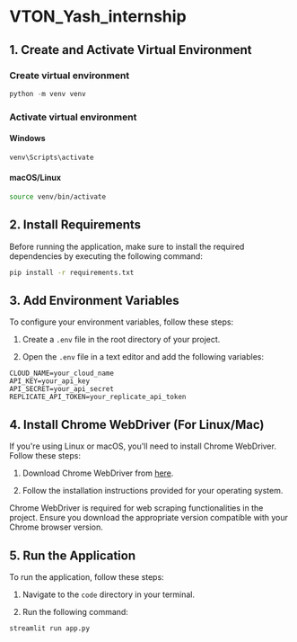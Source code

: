 # VTON_Yash_internship
## 1. Create and Activate Virtual Environment
### Create virtual environment
```python
python -m venv venv
```

### Activate virtual environment
#### Windows
```cmd
venv\Scripts\activate
```

#### macOS/Linux
```bash
source venv/bin/activate
```

## 2. Install Requirements

Before running the application, make sure to install the required dependencies by executing the following command:

```bash
pip install -r requirements.txt
```


## 3. Add Environment Variables

To configure your environment variables, follow these steps:

1. Create a `.env` file in the root directory of your project.

2. Open the `.env` file in a text editor and add the following variables:

```plaintext
CLOUD_NAME=your_cloud_name
API_KEY=your_api_key
API_SECRET=your_api_secret
REPLICATE_API_TOKEN=your_replicate_api_token
```

## 4. Install Chrome WebDriver (For Linux/Mac)

If you're using Linux or macOS, you'll need to install Chrome WebDriver. Follow these steps:

1. Download Chrome WebDriver from [here](https://sites.google.com/a/chromium.org/chromedriver/downloads).

2. Follow the installation instructions provided for your operating system.

Chrome WebDriver is required for web scraping functionalities in the project. Ensure you download the appropriate version compatible with your Chrome browser version.

## 5. Run the Application

To run the application, follow these steps:

1. Navigate to the `code` directory in your terminal.

2. Run the following command:

```python
streamlit run app.py
```
